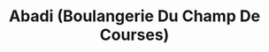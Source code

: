 ---
title: "Abadi (Boulangerie Du Champ De Courses)"
url: /soisy-sous-montmorency/abadi-boulangerie-du-champ-de-courses/
shop: boulangerie
---
